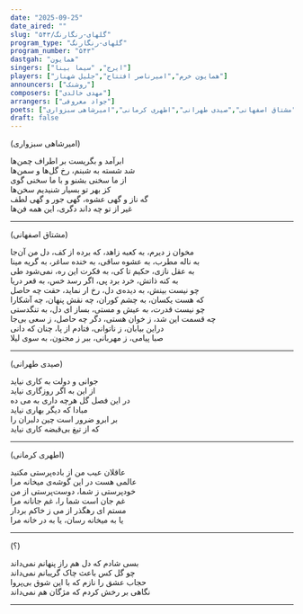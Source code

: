 ```yaml
---
date: "2025-09-25"
date_aired: ""
slug: "گلهای-رنگارنگ/۵۴۳"
program_type: "گلهای-رنگارنگ"
program_number: "۵۴۳"
dastgah: "همایون"
singers: ["ایرج", "سیما بینا"]
players: ["همایون خرم","امیرناصر افتتاح","جلیل شهناز"]
announcers: ["روشنک"]
composers: ["مهدی خالدی"]
arrangers: ["جواد معروفی"]
poets: ["مشتاق اصفهانی","صیدی طهرانی","اطهری کرمانی","امیرشاهی سبزواری"]
draft: false
---
```


(امیرشاهی سبزواری)

ابرآمد و بگریست بر اطراف چمن‌ها  
شد شسته به شبنم، رخ گل‌ها و سمن‌ها  
از ما سخنی بشنو و با ما سخنی گوی  
کز بهر تو بسیار شنیدیم سخن‌ها  
گه ناز و گهی عشوه، گهی جور و گهی لطف  
غیر از تو چه داند دگری، این همه فن‌ها

---

(مشتاق اصفهانی)

مخوان ز دیرم، به کعبه زاهد، که برده از کف، دل من آن‌جا  
به ناله مطرب، به عشوه ساقی، به خنده ساغر، به گریه مینا  
به عقل نازی، حکیم تا کی، به فکرت این ره، نمی‌شود طی  
به کنه ذاتش، خرد برد پی، اگر رسد خس، به قعر دریا  
چو نیست بینش، به دیده‌ی دل، رخ ار نماید، حقت چه حاصل  
که هست یکسان، به چشم کوران، چه نقش پنهان، چه آشکارا  
چو نیست قدرت، به عیش و مستی، بساز ای دل، به تنگدستی  
چه قسمت این شد، ز خوان هستی، دگر چه حاصل، ز سعی بی‌جا  
دراین بیابان، ز ناتوانی، فتادم از پا، چنان که دانی  
صبا پیامی، ز مهربانی، ببر ز مجنون، به سوی لیلا

---

(صیدی طهرانی)

جوانی و دولت به کاری نیاید  
از این به اگر روزگاری نیاید  
در این فصل گل هرچه داری به می ده  
مبادا که دیگر بهاری نیاید  
بر ابرو ضرور است چین دلبران را  
که از تیغ بی‌قبضه کاری نیاید

---

(اطهری کرمانی)

عاقلان عیب من از باده‌پرستی مکنید  
عالمی هست در این گوشه‌ی میخانه مرا  
خودپرستی ز شما، دوست‌پرستی از من  
غم جان است شما را، غم جانانه مرا  
مستم ای رهگذر از می ز خاکم بردار   
یا به میخانه رسان، یا به در خانه مرا

---

(؟)

بسی شادم که دل هم راز پنهانم نمی‌داند  
چو گل کس باعث چاک گریبانم نمی‌داند  
حجاب عشق را نازم که با این شوق بی‌پروا  
نگاهی بر رخش کردم که مژگان هم نمی‌داند  

---